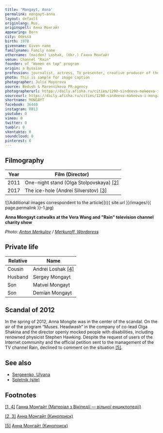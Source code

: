 ```yaml
---
title: 'Mongayt, Anna'
permalink: mongayt-anna
layout: default
originlang: Rus.
originspell: Анна Монгайт
appearing: Born
city: Odessa
birth: 1978
givenname: Given name
familyname: Family name
othername: (maiden) Loshak, (Ukr.) Ганна Монґайт
venue: Channel "Rain"
founder: of "Women on top" program
origin: a Russian
profession: journalist, actress, TV presenter, creative producer of the television channel "Rain"
photo: This is sample for image caption
photographer: Julia Mayorova
source: Bedush & Marennikova PR-agency
photographerurl: https://daily.afisha.ru/cities/1290-sindeeva-makeeva-i-mongajt-o-paradoksah-dozhdya/
sourceurl: https://daily.afisha.ru/cities/1290-sindeeva-makeeva-i-mongajt-o-paradoksah-dozhdya/
shortname: MONGAYT
facebook: 36440
instagram: 8013
youtube: 0
vimeo: 0
twitter: 0
tumblr: 0
vkontakte: 0
soundcloud: 0
pinterest: 0
---
```


## Filmography

|Year|Film (Director)|
|----|-----|
|2011|One-night stand (Olga Stolpovskaya) <span id="a2"> [\[2\]](#f2)</span>|
|2017|The ice-hole (Andrei Silverstov) <span id="a2">[\[3\]](#f2)</span>|

![(Additional images correspondent to the article)]({{ site.url }}/images/{{ page.permalink }}-1.jpg)

**Anna Mongayt catwalks at the Vera Wang and "Rain" television channel charity show**

*Photo: [Anton Merkulov](merkulov-anton) / [Merkuroff, Wordpress](https://merkuroff.wordpress.com/)*

## Private life

|Relative|Name|
|----|-----|
|Cousin|Andrei Loshak <span id="a1">[\[4\]](#f1)</span>|
|Husband|Sergey Mongayt|
|Son|Matvei Mongayt|
|Son|Demian Mongayt|

## Scandal of 2012

In the spring of 2012, Anna Mongite was in the center of the scandal. On the air of the program “Muses. Headwash” in the company of co-lead Olga Shakina and the director openly mocked people with disabilities, including renowned physicist Stephen Hawking. Despite the request of users of the Internet community and the official petition sent to the management of the TV channel Rain, declined to comment on the situation <span id="a5">[\[5\]](#f5).

## See also

+ [Sergeenko, Ulyana](sergeenko-ulyana)
+ [Spletnik (site)](spletnik-site)

## Footnotes

[[1, 4]](#a1) <span id="f1"></span> [Ганна Монґайт (Матеріал з Вікіпедії — вільної енциклопедії)](https://uk.wikipedia.org/wiki/Ганна_Монґайт)

[[2, 3]](#a2) <span id="f2"></span> [Анна Монгайт (Кинопоиск)](https://www.kinopoisk.ru/name/2382185/)

[[5]](#a5) <span id="f5"></span> [Анна Монгайт (Кинопоиск)](https://www.kinopoisk.ru/name/2382185/)
